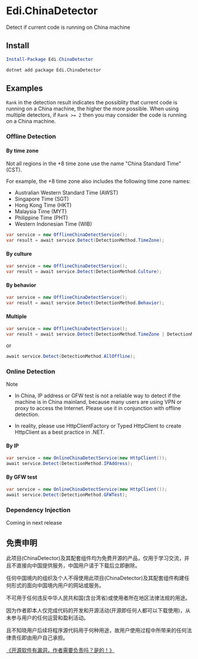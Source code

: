 # Edi.ChinaDetector

Detect if current code is running on China machine

## Install

```powershell
Install-Package Edi.ChinaDetector
```

```bash
dotnet add package Edi.ChinaDetector
```

## Examples

`Rank` in the detection result indicates the possiblity that current code is running on a China machine, the higher the more possible. When using multiple detectors, if `Rank >= 2` then you may consider the code is running on a China machine.

### Offline Detection


#### By time zone

Not all regions in the +8 time zone use the name "China Standard Time" (CST). 

For example, the +8 time zone also includes the following time zone names:

- Australian Western Standard Time (AWST)
- Singapore Time (SGT)
- Hong Kong Time (HKT)
- Malaysia Time (MYT)
- Philippine Time (PHT)
- Western Indonesian Time (WIB)

```csharp
var service = new OfflineChinaDetectService();
var result = await service.Detect(DetectionMethod.TimeZone);
```

#### By culture

```csharp
var service = new OfflineChinaDetectService();
var result = await service.Detect(DetectionMethod.Culture);
```

#### By behavior

```csharp
var service = new OfflineChinaDetectService();
var result = await service.Detect(DetectionMethod.Behavior);
```

#### Multiple

```csharp
var service = new OfflineChinaDetectService();
var result = await service.Detect(DetectionMethod.TimeZone | DetectionMethod.Culture);
```

or

```csharp
await service.Detect(DetectionMethod.AllOffline);
```

### Online Detection

Note

- In China, IP address or GFW test is not a reliable way to detect if the machine is in China mainland, because many users are using VPN or proxy to access the Internet. Please use it in conjunction with offline detection.

- In reality, please use HttpClientFactory or Typed HttpClient to create HttpClient as a best practice in .NET.

#### By IP

```csharp
var service = new OnlineChinaDetectService(new HttpClient());
await service.Detect(DetectionMethod.IPAddress);
```

#### By GFW test

```csharp
var service = new OnlineChinaDetectService(new HttpClient());
await service.Detect(DetectionMethod.GFWTest);
```

### Dependency Injection

Coming in next release

## 免责申明

此项目(ChinaDetector)及其配套组件均为免费开源的产品，仅用于学习交流，并且不直接向中国提供服务，中国用户请于下载后立即删除。

任何中国境内的组织及个人不得使用此项目(ChinaDetector)及其配套组件构建任何形式的面向中国境内用户的网站或服务。

不可用于任何违反中华人民共和国(含台湾省)或使用者所在地区法律法规的用途。

因为作者即本人仅完成代码的开发和开源活动(开源即任何人都可以下载使用)，从未参与用户的任何运营和盈利活动。

且不知晓用户后续将程序源代码用于何种用途，故用户使用过程中所带来的任何法律责任即由用户自己承担。

[《开源软件有漏洞，作者需要负责吗？是的！》](https://go.edi.wang/aka/os251)

